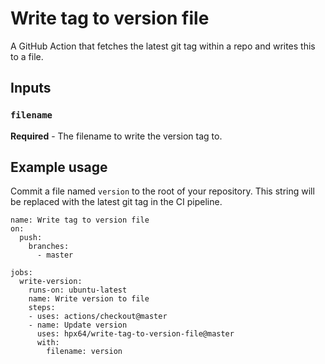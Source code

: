 # Write tag to version file

A GitHub Action that fetches the latest git tag within a repo and writes this to a file.

## Inputs

### `filename`

**Required** - The filename to write the version tag to.

## Example usage

Commit a file named `version` to the root of your repository. This string will be replaced with the latest git tag in the CI pipeline.

```
name: Write tag to version file
on:
  push:
    branches:
      - master

jobs:
  write-version:
    runs-on: ubuntu-latest
    name: Write version to file
    steps:
    - uses: actions/checkout@master
    - name: Update version
      uses: hpx64/write-tag-to-version-file@master
      with:
        filename: version
```
